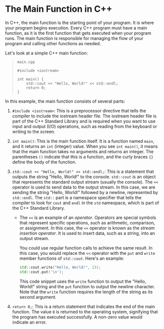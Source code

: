 # The Main Function in C++

In C++, the main function is the starting point of your program. It is where your program begins execution. Every C++ program must have a main function, as it is the first function that gets executed when your program runs. The main function is responsible for managing the flow of your program and calling other functions as needed.

Let's look at a simple C++ main function:

> `main.cpp`
> ```cpp,editable
> #include <iostream>
>
> int main() {
>     std::cout << "Hello, World!" << std::endl;
>     return 0;
> }
> ```


In this example, the main function consists of several parts:

1. `#include <iostream>`: This is a preprocessor directive that tells the compiler to include the iostream header file. The iostream header file is part of the C++ Standard Library and is required when you want to use input and output (I/O) operations, such as reading from the keyboard or writing to the screen.

2. `int main()`: This is the main function itself. It is a function named `main`, and it returns an `int` (integer) value. When you see `int main()`, it means that the main function takes no arguments and returns an integer. The parentheses `()` indicate that this is a function, and the curly braces `{}` define the body of the function.

3. `std::cout << "Hello, World!" << std::endl;`: This is a statement that outputs the string "Hello, World!" to the console. `std::cout` is an object that represents the standard output stream (usually the console). The `<<` operator is used to send data to the output stream. In this case, we are sending the string "Hello, World!" followed by a newline, represented by `std::endl`. The `std::` part is a namespace specifier that tells the compiler to look for `cout` and `endl` in the `std` namespace, which is part of the C++ Standard Library.

    -  The `<<` is an example of an *operator*. Operators are special symbols that represent specific operations, such as arithmetic, comparison, or assignment. In this case, the `<<` operator is known as the *stream insertion operator*. It is used to insert data, such as a string, into an output stream.

        You could use regular function calls to achieve the same result. In this case, you would replace the `<<` operator with the `put` and `write` member functions of `std::cout`. Here's an example:

        ```cpp
        std::cout.write("Hello, World!", 13);
        std::cout.put('\n');
        ```

        This code snippet uses the `write` function to output the "Hello, World!" string and the `put` function to output the newline character. Note that the `write` function requires the length of the string as its second argument.

4. `return 0;`: This is a return statement that indicates the end of the main function. The value `0` is returned to the operating system, signifying that the program has executed successfully. A non-zero value would indicate an error.